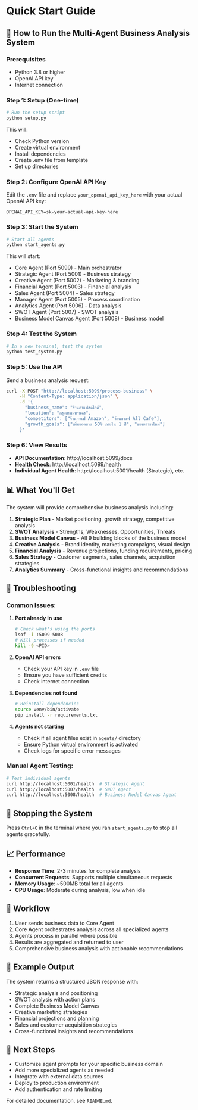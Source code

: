 # Quick Start Guide

## 🚀 How to Run the Multi-Agent Business Analysis System

### Prerequisites
- Python 3.8 or higher
- OpenAI API key
- Internet connection

### Step 1: Setup (One-time)
```bash
# Run the setup script
python setup.py
```

This will:
- Check Python version
- Create virtual environment
- Install dependencies
- Create .env file from template
- Set up directories

### Step 2: Configure OpenAI API Key
Edit the `.env` file and replace `your_openai_api_key_here` with your actual OpenAI API key:

```env
OPENAI_API_KEY=sk-your-actual-api-key-here
```

### Step 3: Start the System
```bash
# Start all agents
python start_agents.py
```

This will start:
- Core Agent (Port 5099) - Main orchestrator
- Strategic Agent (Port 5001) - Business strategy
- Creative Agent (Port 5002) - Marketing & branding
- Financial Agent (Port 5003) - Financial analysis
- Sales Agent (Port 5004) - Sales strategy
- Manager Agent (Port 5005) - Process coordination
- Analytics Agent (Port 5006) - Data analysis
- SWOT Agent (Port 5007) - SWOT analysis
- Business Model Canvas Agent (Port 5008) - Business model

### Step 4: Test the System
```bash
# In a new terminal, test the system
python test_system.py
```

### Step 5: Use the API
Send a business analysis request:

```bash
curl -X POST "http://localhost:5099/process-business" \
     -H "Content-Type: application/json" \
     -d '{
       "business_name": "ร้านกาแฟสดใจดี",
       "location": "กรุงเทพมหานคร",
       "competitors": ["ร้านกาแฟ Amazon", "ร้านกาแฟ All Cafe"],
       "growth_goals": ["เพิ่มยอดขาย 50% ภายใน 1 ปี", "ขยายสาขาใหม่"]
     }'
```

### Step 6: View Results
- **API Documentation**: http://localhost:5099/docs
- **Health Check**: http://localhost:5099/health
- **Individual Agent Health**: http://localhost:5001/health (Strategic), etc.

## 📊 What You'll Get

The system will provide comprehensive business analysis including:

1. **Strategic Plan** - Market positioning, growth strategy, competitive analysis
2. **SWOT Analysis** - Strengths, Weaknesses, Opportunities, Threats
3. **Business Model Canvas** - All 9 building blocks of the business model
4. **Creative Analysis** - Brand identity, marketing campaigns, visual design
5. **Financial Analysis** - Revenue projections, funding requirements, pricing
6. **Sales Strategy** - Customer segments, sales channels, acquisition strategies
7. **Analytics Summary** - Cross-functional insights and recommendations

## 🔧 Troubleshooting

### Common Issues:

1. **Port already in use**
   ```bash
   # Check what's using the ports
   lsof -i :5099-5008
   # Kill processes if needed
   kill -9 <PID>
   ```

2. **OpenAI API errors**
   - Check your API key in `.env` file
   - Ensure you have sufficient credits
   - Check internet connection

3. **Dependencies not found**
   ```bash
   # Reinstall dependencies
   source venv/bin/activate
   pip install -r requirements.txt
   ```

4. **Agents not starting**
   - Check if all agent files exist in `agents/` directory
   - Ensure Python virtual environment is activated
   - Check logs for specific error messages

### Manual Agent Testing:
```bash
# Test individual agents
curl http://localhost:5001/health  # Strategic Agent
curl http://localhost:5007/health  # SWOT Agent
curl http://localhost:5008/health  # Business Model Canvas Agent
```

## 🛑 Stopping the System
Press `Ctrl+C` in the terminal where you ran `start_agents.py` to stop all agents gracefully.

## 📈 Performance
- **Response Time**: 2-3 minutes for complete analysis
- **Concurrent Requests**: Supports multiple simultaneous requests
- **Memory Usage**: ~500MB total for all agents
- **CPU Usage**: Moderate during analysis, low when idle

## 🔄 Workflow
1. User sends business data to Core Agent
2. Core Agent orchestrates analysis across all specialized agents
3. Agents process in parallel where possible
4. Results are aggregated and returned to user
5. Comprehensive business analysis with actionable recommendations

## 📝 Example Output
The system returns a structured JSON response with:
- Strategic analysis and positioning
- SWOT analysis with action plans
- Complete Business Model Canvas
- Creative marketing strategies
- Financial projections and planning
- Sales and customer acquisition strategies
- Cross-functional insights and recommendations

## 🎯 Next Steps
- Customize agent prompts for your specific business domain
- Add more specialized agents as needed
- Integrate with external data sources
- Deploy to production environment
- Add authentication and rate limiting

For detailed documentation, see `README.md`. 